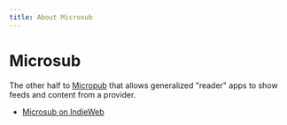 ```yaml
---
title: About Microsub
---
```


# Microsub

The other half to [Micropub](../micropub/index.md) that allows generalized "reader" apps to show feeds and content
from a provider.

- [Microsub on IndieWeb](https://indieweb.org/Microsub)